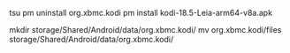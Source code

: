 
tsu
pm uninstall org.xbmc.kodi
pm install kodi-18.5-Leia-arm64-v8a.apk

mkdir storage/Shared/Android/data/org.xbmc.kodi/
mv org.xbmc.kodi/files storage/Shared/Android/data/org.xbmc.kodi/

